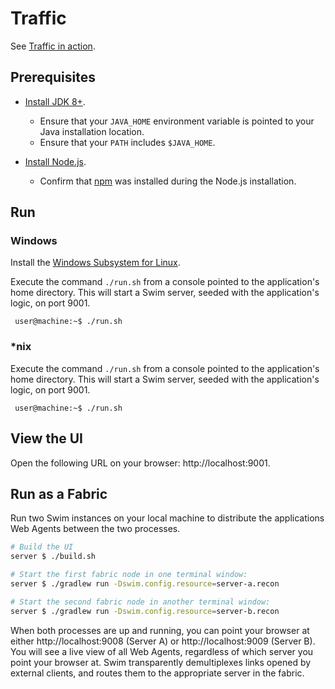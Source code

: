 # Traffic

See [Traffic in action](http://www.swim.ai/showcase/traffic).

## Prerequisites

* [Install JDK 8+](https://www.oracle.com/technetwork/java/javase/downloads/index.html).
  * Ensure that your `JAVA_HOME` environment variable is pointed to your Java installation location.
  * Ensure that your `PATH` includes `$JAVA_HOME`.

* [Install Node.js](https://nodejs.org/en/).
  * Confirm that [npm](https://www.npmjs.com/get-npm) was installed during the Node.js installation.

## Run

### Windows

Install the [Windows Subsystem for Linux](https://docs.microsoft.com/en-us/windows/wsl/install-win10).

Execute the command `./run.sh` from a console pointed to the application's home directory. This will start a Swim server, seeded with the application's logic, on port 9001.
   ```console
    user@machine:~$ ./run.sh
   ```

### \*nix

Execute the command `./run.sh` from a console pointed to the application's home directory. This will start a Swim server, seeded with the application's logic, on port 9001.
   ```console
    user@machine:~$ ./run.sh
   ```

## View the UI

Open the following URL on your browser: http://localhost:9001.

## Run as a Fabric

Run two Swim instances on your local machine to distribute the applications
Web Agents between the two processes.

```sh
# Build the UI
server $ ./build.sh

# Start the first fabric node in one terminal window:
server $ ./gradlew run -Dswim.config.resource=server-a.recon

# Start the second fabric node in another terminal window:
server $ ./gradlew run -Dswim.config.resource=server-b.recon
```

When both processes are up and running, you can point your browser at either
http://localhost:9008 (Server A) or http://localhost:9009 (Server B).  You
will see a live view of all Web Agents, regardless of which server you point
your browser at.  Swim transparently demultiplexes links opened by external
clients, and routes them to the appropriate server in the fabric.
